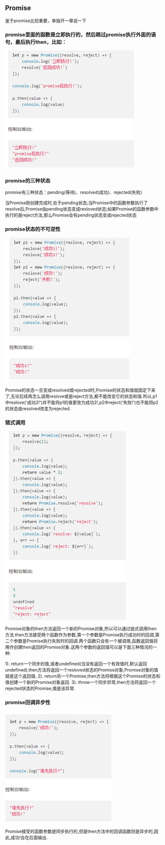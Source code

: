 ## Promise

鉴于promise比较重要，单独开一章说一下

### promise里面的函数是立即执行的，然后跳过promise执行外面的语句，最后执行then，比如：

![Image text](https://github.com/cwzp990/notes/blob/master/images/promise1.png)

### promise的三种状态

promise有三种状态：pending(等待)、resolved(成功)、rejected(失败)

当Promise刚创建完成时,处于pending状态;当Promise中的函数参数执行了resolve后,Promise由pending状态变成resloved状态;如果Promise的函数参数中执行的是reject方法,那么Promise会有pending状态变成rejected状态

### promise状态的不可逆性

![Image text](https://github.com/cwzp990/notes/blob/master/images/promise2.png)

Promise的状态一旦变成resolved或rejected时,Promise的状态和值就固定下来了,无论后续再怎么调用reslove或是reject方法,都不能改变它的状态和值.所以,p1中reslove('成功2!')并不能将p1的值更改为成功2!,p2中reject('失败!')也不能将p2的状态由resolved改变为rejected.

### 链式调用

![Image text](https://github.com/cwzp990/notes/blob/master/images/promise3.png)

Promise对象的then方法返回一个新的Promise对象,所以可以通过链式调用then方法.then方法接受两个函数作为参数,第一个参数是Promise执行成功时的回调,第二个参数是Promise执行失败时的回调.两个函数只会有一个被调用,函数返回值将用作创建then返回的Promise对象.这两个参数的返回值可以是下面三种情况的一种:

1). return一个同步的值,或者undefined(当没有返回一个有效值时,默认返回undefined),then方法将返回一个resloved状态的Promise对象,Promise对象的值就是这个返回值.
2). return另一个Promise,then方法将根据这个Promise的状态和值创建一个新的Promise对象返回.
3). throw一个同步异常,then方法将返回一个rejected状态的Promise,值是该异常.

### promise回调异步性

![Image text](https://github.com/cwzp990/notes/blob/master/images/promise4.png)

Promise接受的函数参数是同步执行的,但是then方法中的回调函数则是异步的,因此,成功!会在后面输出.